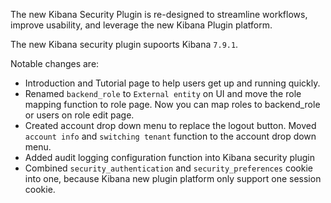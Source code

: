 The new Kibana Security Plugin is re-designed to streamline workflows, improve usability, and leverage the new Kibana Plugin platform.

The new Kibana security plugin supoorts Kibana `7.9.1`.

Notable changes are:
* Introduction and Tutorial page to help users get up and running quickly.
* Renamed `backend_role` to `External entity` on UI and move the role mapping function to role page. Now you can map roles to backend_role or users on role edit page.
* Created account drop down menu to replace the logout button. Moved `account info` and `switching tenant` function to the account drop down menu.
* Added audit logging configuration function into Kibana security plugin
* Combined `security_authentication` and `security_preferences` cookie into one, because Kibana new plugin platform only support one session cookie.
